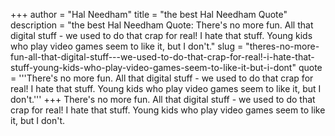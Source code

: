 +++
author = "Hal Needham"
title = "the best Hal Needham Quote"
description = "the best Hal Needham Quote: There's no more fun. All that digital stuff - we used to do that crap for real! I hate that stuff. Young kids who play video games seem to like it, but I don't."
slug = "theres-no-more-fun-all-that-digital-stuff---we-used-to-do-that-crap-for-real!-i-hate-that-stuff-young-kids-who-play-video-games-seem-to-like-it-but-i-dont"
quote = '''There's no more fun. All that digital stuff - we used to do that crap for real! I hate that stuff. Young kids who play video games seem to like it, but I don't.'''
+++
There's no more fun. All that digital stuff - we used to do that crap for real! I hate that stuff. Young kids who play video games seem to like it, but I don't.
